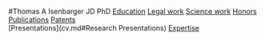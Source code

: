 #Thomas A Isenbarger JD PhD
[Education](cv.md#Education)
[Legal work](cv.md#Legal-Work-Experience)
[Science work](cv.md#Scientific-Research-Experience)
[Honors](cv.md#Honors-&-Awards)
[Publications](cv.md#Publications)
[Patents](cv.md#Representative-patents-drafted-and-prosecuted)\
[Presentations](cv.md#Research Presentations)
[Expertise](cv.md#Skills-&Areas-of-Expertise)
